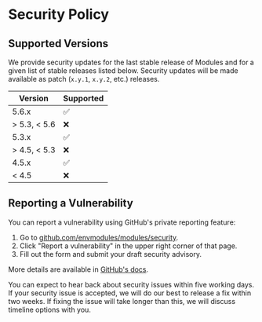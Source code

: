 # Security Policy

## Supported Versions

We provide security updates for the last stable release of Modules and for a
given list of stable releases listed below. Security updates will be made
available as patch (`x.y.1`, `x.y.2`, etc.) releases.

| Version      | Supported          |
| ------------ | ------------------ |
| 5.6.x        | :white_check_mark: |
| > 5.3, < 5.6 | :x:                |
| 5.3.x        | :white_check_mark: |
| > 4.5, < 5.3 | :x:                |
| 4.5.x        | :white_check_mark: |
| < 4.5        | :x:                |

## Reporting a Vulnerability

You can report a vulnerability using GitHub's private reporting feature:

1. Go to [github.com/envmodules/modules/security](https://github.com/envmodules/modules/security).
2. Click "Report a vulnerability" in the upper right corner of that page.
3. Fill out the form and submit your draft security advisory.

More details are available in
[GitHub's docs](https://docs.github.com/en/code-security/security-advisories/guidance-on-reporting-and-writing/privately-reporting-a-security-vulnerability).

You can expect to hear back about security issues within five working days. If
your security issue is accepted, we will do our best to release a fix within
two weeks. If fixing the issue will take longer than this, we will discuss
timeline options with you.
